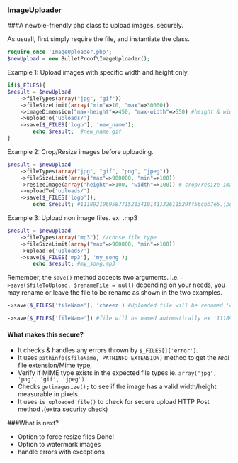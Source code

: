### ImageUploader
###A newbie-friendly php class to upload images, securely.

As usuall, first simply require the file, and instantiate the class. 
````php
require_once 'ImageUploader.php';
$newUpload = new BulletProof\ImageUploader();
````
Example 1: Upload images with specific width and height only. 
````php
if($_FILES){
$result = $newUpload
    ->fileTypes(array("jpg", "gif"))  
    ->fileSizeLimit(array("min"=>10, "max"=>30000))  
    ->imageDimension("max-height"=>450, "max-width"=>550) #height & width of file in pixels
    ->uploadTo('uploads/')  
    ->save($_FILES['logo'], 'new_name'); 
        echo $result;  #new_name.gif
}
````
Example 2: Crop/Resize images before uploading. 
````php
$result = $newUpload
    ->fileTypes(array("jpg", "gif", "png", "jpeg"))
    ->fileSizeLimit(array("max"=>900000, "min"=>100))
    ->resizeImage(array("height"=>100, "width"=>100)) # crop/resize image to 100x100px
    ->uploadTo('uploads/')
    ->save($_FILES['logo']); 
        echo $result; #1118921069587715213410141132611529ff56cbb7e5.jpg
````
Example 3: Upload non image files. ex: .mp3
````php
$result = $newUpload
    ->fileTypes(array("mp3")) //chose file type 
    ->fileSizeLimit(array("max"=>900000, "min"=>100))
    ->uploadTo('uploads/')
    ->save($_FILES['mp3'], 'my_song');
        echo $result; #my_song.mp3
````
Remember, the `save()` method accepts two arguments. i.e. `->save($fileToUpload, $renameFile = null)`
depending on your needs, you may rename or leave the file to be rename as shown in the two examples.
````php
->save($_FILES['fileName'], 'cheeez') #Uploaded file will be renamed 'cheeez' .jpg/.png/.gif ..
````
````php
->save($_FILES['fileName']) #file will be named automatically ex '1118921069587715213410141132611529ff56cbb7e5.jpg'
````

#### What makes this secure?
* It checks & handles any errors thrown by `$_FILES[]['error']`.
* It uses `pathinfo($fileName, PATHINFO_EXTENSION)` method to get the *real* file extension/Mime type,
* Verify if MIME type exists in the expected file types ie. `array('jpg', 'png', 'gif', 'jpeg')`
* Checks `getimagesize();` to see if the image has a valid width/height measurable in pixels.
* It uses `is_uploaded_file()` to check for secure upload HTTP Post method .(extra security check)



###What is next? 
* <del>Option to force resize files</del> Done!
* Option to watermark images
* handle errors with exceptions 
